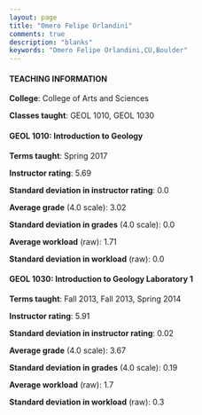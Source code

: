 ```yaml
---
layout: page
title: "Omero Felipe Orlandini" 
comments: true
description: "blanks"
keywords: "Omero Felipe Orlandini,CU,Boulder"
---
```

<head>
<script src="https://ajax.googleapis.com/ajax/libs/jquery/2.1.3/jquery.min.js"></script>
<script src="https://dl.dropboxusercontent.com/s/pc42nxpaw1ea4o9/highcharts.js?dl=0"></script>
<!-- <script src="../assets/js/highcharts.js"></script> -->
<style type="text/css">@font-face {
	font-family: "Bebas Neue";
	src: url(https://www.filehosting.org/file/details/544349/BebasNeue Regular.otf) format("opentype");
	}
	h1.Bebas { 
		font-family: "Bebas Neue", Verdana, Tahoma;
	}
</style>
</head>
	   
#### TEACHING INFORMATION

**College**: College of Arts and Sciences

**Classes taught**: GEOL 1010, GEOL 1030

#### GEOL 1010: Introduction to Geology

**Terms taught**: Spring 2017

**Instructor rating**: 5.69

**Standard deviation in instructor rating**: 0.0

**Average grade** (4.0 scale): 3.02

**Standard deviation in grades** (4.0 scale): 0.0

**Average workload** (raw): 1.71

**Standard deviation in workload** (raw): 0.0

#### GEOL 1030: Introduction to Geology Laboratory 1

**Terms taught**: Fall 2013, Fall 2013, Spring 2014

**Instructor rating**: 5.91

**Standard deviation in instructor rating**: 0.02

**Average grade** (4.0 scale): 3.67

**Standard deviation in grades** (4.0 scale): 0.19

**Average workload** (raw): 1.7

**Standard deviation in workload** (raw): 0.3

